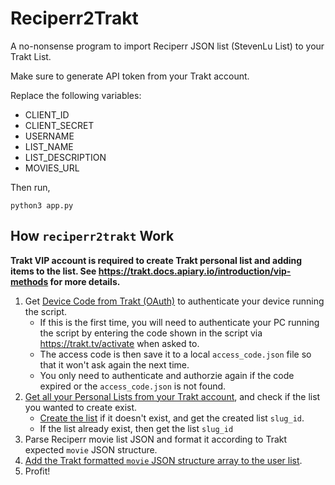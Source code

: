# Reciperr2Trakt

A no-nonsense program to import Reciperr JSON list (StevenLu List) to your Trakt List. 

Make sure to generate API token from your Trakt account.

Replace the following variables:
- CLIENT_ID
- CLIENT_SECRET
- USERNAME
- LIST_NAME
- LIST_DESCRIPTION
- MOVIES_URL

Then run,

```
python3 app.py
```

## How `reciperr2trakt` Work

**Trakt VIP account is required to create Trakt personal list and adding items to the list. See https://trakt.docs.apiary.io/introduction/vip-methods for more details.**

1. Get [Device Code from Trakt (OAuth)](https://trakt.docs.apiary.io/reference/authentication-devices) to authenticate your device running the script. 
    - If this is the first time, you will need to authenticate your PC running the script by entering the code shown in the script via https://trakt.tv/activate when asked to. 
    - The access code is then save it to a local `access_code.json` file so that it won't ask again the next time. 
    - You only need to authenticate and authorzie again if the code expired or the `access_code.json` is not found. 
2. [Get all your Personal Lists from your Trakt account](https://trakt.docs.apiary.io/reference/lists/list/get-list), and check if the list you wanted to create exist.
    - [Create the list](https://trakt.docs.apiary.io/reference/users/lists/create-personal-list) if it doesn't exist, and get the created list `slug_id`.
    - If the list already exist, then get the list `slug_id`
3. Parse Reciperr movie list JSON and format it according to Trakt expected `movie` JSON structure.
4. [Add the Trakt formatted `movie` JSON structure array to the user list](https://trakt.docs.apiary.io/reference/users/add-list-items/add-items-to-personal-list).
5. Profit!

